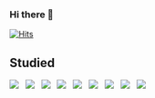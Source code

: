 ### Hi there 👋

<!--
**nhy31/nhy31** is a ✨ _special_ ✨ repository because its `README.md` (this file) appears on your GitHub profile.

Here are some ideas to get you started:

- 🔭 I’m currently working on ...
- 🌱 I’m currently learning ...
- 👯 I’m looking to collaborate on ...
- 🤔 I’m looking for help with ...
- 💬 Ask me about ...
- 📫 How to reach me: ...
- 😄 Pronouns: ...
- ⚡ Fun fact: ...
-->

[![Hits](https://hits.seeyoufarm.com/api/count/incr/badge.svg?url=https%3A%2F%2Fgithub.com%2Fnhy31&count_bg=%238CB2D4&title_bg=%23C3D6DE&icon=superuser.svg&icon_color=%23E7E7E7&title=hits&edge_flat=false)](https://hits.seeyoufarm.com)

<h2>Studied</h2>
<img src="https://img.shields.io/badge/Android-3DDC84?style=flat-square&logo=Android&logoColor=white"/>&nbsp;&nbsp;
<img src="https://img.shields.io/badge/Java-007396?style=flat-square&logo=Java&logoColor=white"/>&nbsp;&nbsp;
<img src="https://img.shields.io/badge/JavaScript-F7DF1E?style=flat-square&logo=JavaScript&logoColor=white"/>&nbsp;&nbsp;
<img src="https://img.shields.io/badge/HTML5-E34F26?style=flat-square&logo=HTML5&logoColor=white"/>&nbsp;&nbsp;
<img src="https://img.shields.io/badge/CSS3-1572B6?style=flat-square&logo=CSS3&logoColor=white"/>&nbsp;&nbsp;
<img src="https://img.shields.io/badge/Spring-6DB33F?style=flat-square&logo=Spring&logoColor=white"/>&nbsp;&nbsp;
<img src="https://img.shields.io/badge/Spring Boot-1572B6?style=flat-square&logo=Spring Boot&logoColor=white"/>&nbsp;&nbsp;
<img src="https://img.shields.io/badge/C-A8B9CC?style=flat-square&logo=C&logoColor=white"/>&nbsp;&nbsp;
<img src="https://img.shields.io/badge/Oracle-F80000?style=flat-square&logo=Oracle&logoColor=white"/>&nbsp;



